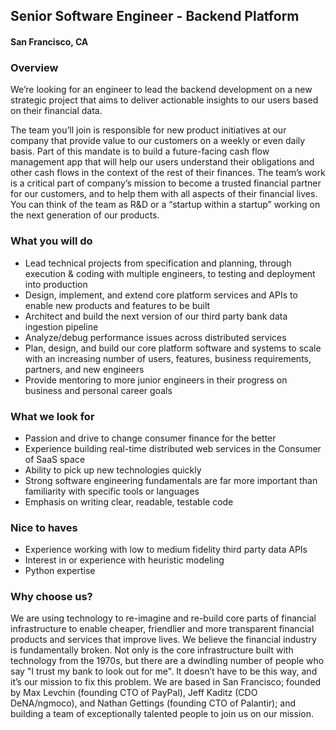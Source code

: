 ## Senior Software Engineer - Backend Platform
#### San Francisco, CA

### Overview
We’re looking for an engineer to lead the backend development on a new strategic project that aims to deliver actionable insights to our users based on their financial data.

The team you’ll join is responsible for new product initiatives at our company that provide value to our customers on a weekly or even daily basis. Part of this mandate is to build a future-facing cash flow management app that will help our users understand their obligations and other cash flows in the context of the rest of their finances. The team’s work is a critical part of company’s mission to become a trusted financial partner for our customers, and to help them with all aspects of their financial lives. You can think of the team as R&D or a “startup within a startup” working on the next generation of our products.

### What you will do
+	Lead technical projects from specification and planning, through execution & coding with multiple engineers, to testing and deployment into production
+	Design, implement, and extend core platform services and APIs to enable new products and features to be built
+	Architect and build the next version of our third party bank data ingestion pipeline
+	Analyze/debug performance issues across distributed services
+	Plan, design, and build our core platform software and systems to scale with an increasing number of users, features, business requirements, partners, and new engineers
+	Provide mentoring to more junior engineers in their progress on business and personal career goals

### What we look for
+	Passion and drive to change consumer finance for the better
+	Experience building real-time distributed web services in the Consumer of SaaS space
+	Ability to pick up new technologies quickly
+	Strong software engineering fundamentals are far more important than familiarity with specific tools or languages
+	Emphasis on writing clear, readable, testable code

### Nice to haves
+	Experience working with low to medium fidelity third party data APIs
+	Interest in or experience with heuristic modeling
+	Python expertise

### Why choose us?
We are using technology to re-imagine and re-build core parts of financial infrastructure to enable cheaper, friendlier and more transparent financial products and services that improve lives.
We believe the financial industry is fundamentally broken. Not only is the core infrastructure built with technology from the 1970s, but there are a dwindling number of people who say "I trust my bank to look out for me". It doesn’t have to be this way, and it’s our mission to fix this problem.
We are based in San Francisco; founded by Max Levchin (founding CTO of PayPal), Jeff Kaditz (CDO DeNA/ngmoco), and Nathan Gettings (founding CTO of Palantir); and building a team of exceptionally talented people to join us on our mission.
